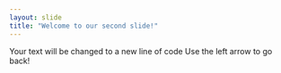 ```yaml
---
layout: slide
title: "Welcome to our second slide!"
---
```

Your text will be changed to a new line of code
Use the left arrow to go back!
